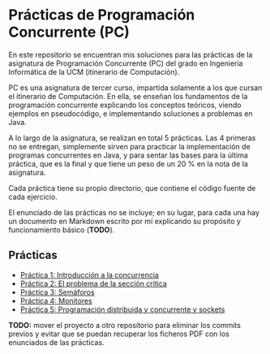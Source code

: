 # Prácticas de Programación Concurrente (PC)

En este repositorio se encuentran mis soluciones para las prácticas de la asignatura de Programación Concurrente (PC) del grado en Ingeniería Informática de la UCM (itinerario de Computación).

PC es una asignatura de tercer curso, impartida solamente a los que cursan el itinerario de Computación. En ella, se enseñan los fundamentos de la programación concurrente explicando los conceptos teóricos, viendo ejemplos en pseudocódigo, e implementando soluciones a problemas en Java.

A lo largo de la asignatura, se realizan en total 5 prácticas. Las 4 primeras no se entregan, simplemente sirven para practicar la implementación de programas concurrentes en Java, y para sentar las bases para la última práctica, que es la final y que tiene un peso de un 20 % en la nota de la asignatura.

Cada práctica tiene su propio directorio, que contiene el código fuente de cada ejercicio.

El enunciado de las prácticas no se incluye; en su lugar, para cada una hay un documento en Markdown escrito por mí explicando su propósito y funcionamiento básico (**TODO**).

## Prácticas

- [Práctica 1: Introducción a la concurrencia](/Práctica%201)
- [Práctica 2: El problema de la sección crítica](/Práctica%202)
- [Práctica 3: Semáforos](/Práctica%203)
- [Práctica 4: Monitores](/Práctica%204)
- [Práctica 5: Programación distribuida y concurrente y sockets](/Práctica%205)

**TODO:** mover el proyecto a otro repositorio para eliminar los commits previos y evitar que se puedan recuperar los ficheros PDF con los enunciados de las prácticas.
